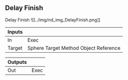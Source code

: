 ## Delay Finish
Delay Finish
![[../img/nd_img_DelayFinish.png]]

|Inputs||
|--|--|
| In | Exec |
| Target | Sphere Target Method Object Reference |

|Outputs||
|--|--|
| Out | Exec |

